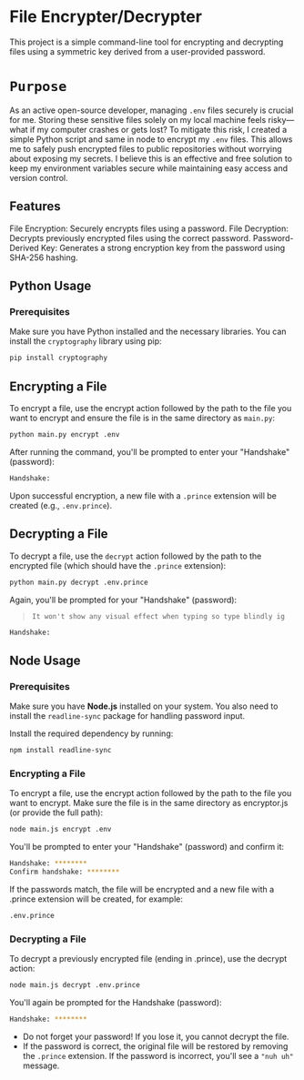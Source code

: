 # File Encrypter/Decrypter
This project is a simple command-line tool for encrypting and decrypting files using a symmetric key derived from a user-provided password.

# `Purpose`
As an active open-source developer, managing `.env` files securely is crucial for me. Storing these sensitive files solely on my local machine feels risky—what if my computer crashes or gets lost? To mitigate this risk, I created a simple Python script and same in node to encrypt my `.env` files. This allows me to safely push encrypted files to public repositories without worrying about exposing my secrets. I believe this is an effective and free solution to keep my environment variables secure while maintaining easy access and version control.

## Features
File Encryption: Securely encrypts files using a password.
File Decryption: Decrypts previously encrypted files using the correct password.
Password-Derived Key: Generates a strong encryption key from the password using SHA-256 hashing.
## Python Usage
### Prerequisites
Make sure you have Python installed and the necessary libraries. You can install the `cryptography` library using pip:

```bash
pip install cryptography
```
## Encrypting a File
To encrypt a file, use the encrypt action followed by the path to the file you want to encrypt and ensure the file is in the same directory as `main.py`:

```bash
python main.py encrypt .env
```
After running the command, you'll be prompted to enter your "Handshake" (password):
```bash
Handshake:
```
Upon successful encryption, a new file with a `.prince` extension will be created (e.g., `.env.prince`).

## Decrypting a File
To decrypt a file, use the `decrypt` action followed by the path to the encrypted file (which should have the `.prince` extension):

```bash
python main.py decrypt .env.prince
```
Again, you'll be prompted for your "Handshake" (password):

> `It won't show any visual effect when typing so type blindly ig`
```bash
Handshake:
```
## Node Usage
### Prerequisites

Make sure you have **Node.js** installed on your system. You also need to install the `readline-sync` package for handling password input.

Install the required dependency by running:

```bash
npm install readline-sync
```

### Encrypting a File
To encrypt a file, use the encrypt action followed by the path to the file you want to encrypt. Make sure the file is in the same directory as encryptor.js (or provide the full path):
```bash
node main.js encrypt .env
```
You'll be prompted to enter your "Handshake" (password) and confirm it:
```bash
Handshake: ********
Confirm handshake: ********
```
If the passwords match, the file will be encrypted and a new file with a .prince extension will be created, for example:
```bash
.env.prince
```
### Decrypting a File
To decrypt a previously encrypted file (ending in .prince), use the decrypt action:
```bash
node main.js decrypt .env.prince
```
You'll again be prompted for the Handshake (password):
```bash
Handshake: ********
```

- Do not forget your password! If you lose it, you cannot decrypt the file.
- If the password is correct, the original file will be restored by removing the `.prince` extension. If the password is incorrect, you'll see a `"nuh uh"` message.